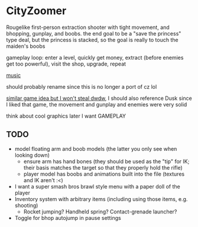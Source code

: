 # CityZoomer

Rougelike first-person extraction shooter with tight movement, and bhopping, gunplay, and boobs. the end goal to be a "save the princess" type deal, but the princess is stacked, so the goal is really to touch the maiden's boobs

gameplay loop: enter a level, quickly get money, extract (before enemies get too powerful), visit the shop, upgrade, repeat

[music](https://www.beepbox.co/#9n31sbk0l00e0jt2wa7g0jj07r1i0o242T7v1u07f50p61770q72d42g3q0F21590h961d06HT-SRJJJJIAAAAAh0I7E1c11T1v2u01f22v12x0qwF10r5151d08A9F4B0Q19e4Pb631E3b7626637T8v2u08f117bq00d03x600W7E3121218T2v2u15f10w4qw02d03w0E0b8Ocz959mkBpilM004xo0031gd5oz8OcAkBpilB9n8Ocz92cz8Ocz90p25XFE-1HMkzknOxvgnWiq_zaFHGOIDbM2BfvxpS6Vjjr0VKtAVdeZT8k6nhgptuTy6jNhllnjjnnnnjj0g5Y1w6hw5dc30lgsxp1g6G0Yxgpt51BTXe8paCRYh9GttEU02rnQFuCzXA4SnZBlllkQSSM4LMagHIjnUILgsvz9Kf8bVuCOZmGWVdvzOZd7IkzE6llkCTuyAFE-1HMkzknOxvgnWiq_zaFHGOIDbM2BfvxpS6Vjjr0VKtAVdeZT8k6nhgptuTy6jNhllnjjnnnnjj0g5Y1w6hw5dc30lgsxp1g6G0Yxgpt51BTXe8paCOPx7ihQAt97kyyDwCL9jhAFbOtzpOsCD8QacDpSdD9OqkOAQpexgpt51BQXejhg0)

should probably rename since this is no longer a port of cz lol

[similar game idea but I won't steal dwdw](https://ln404.itch.io/force-reboot), I should also reference Dusk since I liked that game, the movement and gunplay and enemies were very solid

think about cool graphics later I want GAMEPLAY

## TODO
- model floating arm and boob models (the latter you only see when looking down)
	- ensure arm has hand bones (they should be used as the "tip" for IK; their basis matches the target so that they properly hold the rifle)
 	- player model has boobs and animations built into the file (textures and IK aren't :\<)
- I want a super smash bros brawl style menu with a paper doll of the player
- Inventory system with arbitrary items (including using those items, e.g. shooting)
	- Rocket jumping? Handheld spring? Contact-grenade launcher?
- Toggle for bhop autojump in pause settings
